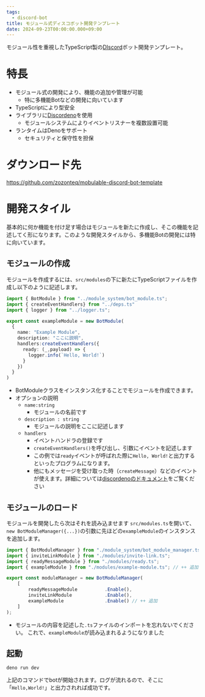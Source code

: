 ```yaml
---
tags:
  - discord-bot
title: モジュール式ディスコボット開発テンプレート
date: 2024-09-23T00:00:00.000+09:00
---
```

モジュール性を重視したTypeScript製の[DIscord](../DB/Software/Software_DATA/DIscord.md)ボット開発テンプレート。

# 特長
- モジュール式の開発により、機能の追加や管理が可能
	- 特に多機能Botなどの開発に向いています
- TypeScriptにより型安全
- ライブラリに[Discordeno](https://github.com/discordeno/discordeno)を使用
	- モジュールシステムによりイベントリスナーを複数設置可能
- ランタイムはDenoをサポート
	- セキュリティと保守性を担保

# ダウンロード先
https://github.com/zozonteq/mobulable-discord-bot-template
# 開発スタイル
基本的に何か機能を付け足す場合はモジュールを新たに作成し、そこの機能を記述してく形になります。このような開発スタイルから、多機能Botの開発には特に向いています。
## モジュールの作成
モジュールを作成するには、`src/modules`の下に新たにTypeScriptファイルを作成し以下のように記述します。
```typescript
import { BotModule } from "../module_system/bot_module.ts";
import { createEventHandlers} from "../deps.ts"
import { logger } from "../logger.ts";

export const exampleModule = new BotModule(
  {
    name: "Example Module",
    description: "ここに説明",
    handlers:createEventHandlers({
      ready: (_,payload) => {
        logger.info(`Hello, World!`)
      }
    })
  }
)
```
- BotModuleクラスをインスタンス化することでモジュールを作成できます。
- オプションの説明
	- `name:string`
		- モジュールの名前です
	- `description : string`
		- モジュールの説明をここに記述します
	- `handlers`
		- イベントハンドラの登録です
		- `createEventHandlers()`を呼び出し、引数にイベントを記述します
		- この例では`ready`イベントが呼ばれた際に`Hello, World!`と出力するといったプログラムになります。
		- 他にもメッセージを受け取った時（`createMessage`）などのイベントが使えます。詳細については[discordenoのドキュメント](https://deno.land/x/discordeno@18.0.1/mod.ts)をご覧ください
## モジュールのロード
モジュールを開発したら次はそれを読み込ませます
`src/modules.ts`を開いて、`new BotModuleManager({...})`の引数に先ほどの`exampleModule`のインスタンスを追加します。

```typescript
import { BotModuleManager } from "./module_system/bot_module_manager.ts";
import { inviteLinkModule } from "./modules/invite-link.ts";
import { readyMessageModule } from "./modules/ready.ts";
import { exampleModule } from "./modules/example-module.ts"; // ++ 追加 

export const moduleManager = new BotModuleManager(
    [
        readyMessageModule          .Enable(),
        inviteLinkModule            .Enable(),
		exampleModule               .Enable() // ++ 追加
    ]
);
```

- モジュールの内容を記述した`.ts`ファイルのインポートを忘れないでください。
これで、`exampleModule`が読み込まれるようになりました
## 起動
```
deno run dev
```
上記のコマンドでbotが開始されます。ログが流れるので、そこに「`Hello,World!`」と出力されれば成功です。